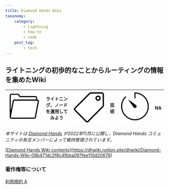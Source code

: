 ```yaml
---
title: Diamond Hands Wiki
taxonomy:
    category:
        - lightning
        - how-to
        - node
    post_tag:
        - tech
---
```


## ライトニングの初歩的なことからルーティングの情報を集めたWiki

|  ![Category](/_images/category.png)  |  ライトニング、ノードを運用してみよう |  ![Tag](/_images/tag.png)  |  技術  | ![Time](/_images/timer.png)  |  NA  |
| ---- | ---- | ---- | ---- | ---- | ---- |

*本サイトは [Diamond Hands](https://www.diamondhandsnode.com/) が2022年11月に公開し、Diamond Hands コミュニティの有志メンバーによって維持管理されています。*

[[Diamond Hands Wiki contents](/_images/diamond_hands_wiki_2.png)](https://dhwiki.notion.site/dhwiki/Diamond-Hands-Wiki-09b471dc2f8c4fbba097fee110d20676)


### 著作権等について
[利用規約 A](https://lostinbitcoin.jp/copyright/#uaa) 